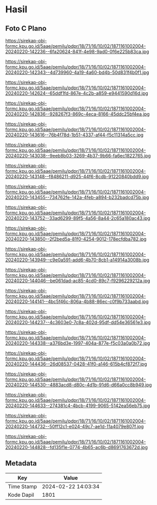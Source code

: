 # Hasil

## Foto C Plano

https://sirekap-obj-formc.kpu.go.id/5aae/pemilu/pdpr/18/71/16/10/02/1871161002004-20240220-142236--6fa20624-841f-4e98-9ad0-0f6e225b83ca.jpg

https://sirekap-obj-formc.kpu.go.id/5aae/pemilu/pdpr/18/71/16/10/02/1871161002004-20240220-142343--4d739960-4a19-4a60-bd4b-50d831f4b0f1.jpg

https://sirekap-obj-formc.kpu.go.id/5aae/pemilu/pdpr/18/71/16/10/02/1871161002004-20240220-142624--65ddf1fd-867e-4c2b-a859-e9441590d16d.jpg

https://sirekap-obj-formc.kpu.go.id/5aae/pemilu/pdpr/18/71/16/10/02/1871161002004-20240220-142836--928267f3-869c-4eca-8166-45ddc25bf4ea.jpg

https://sirekap-obj-formc.kpu.go.id/5aae/pemilu/pdpr/18/71/16/10/02/1871161002004-20240220-143616--76b4f78d-1b51-4337-af44-f5c11314a5cc.jpg

https://sirekap-obj-formc.kpu.go.id/5aae/pemilu/pdpr/18/71/16/10/02/1871161002004-20240220-143038--9eeb8b03-3269-4b37-9b66-fa6ec1822765.jpg

https://sirekap-obj-formc.kpu.go.id/5aae/pemilu/pdpr/18/71/16/10/02/1871161002004-20240220-143148--f8486211-d925-44f6-8cdb-91220840bdd9.jpg

https://sirekap-obj-formc.kpu.go.id/5aae/pemilu/pdpr/18/71/16/10/02/1871161002004-20240220-143455--734762fe-142a-4feb-a894-b232badcd75b.jpg

https://sirekap-obj-formc.kpu.go.id/5aae/pemilu/pdpr/18/71/16/10/02/1871161002004-20240220-143752--33ad6299-89f5-4a56-8a44-2c65a180ac43.jpg

https://sirekap-obj-formc.kpu.go.id/5aae/pemilu/pdpr/18/71/16/10/02/1871161002004-20240220-143850--2f2bed5a-81f0-4254-9012-178ecfdba782.jpg

https://sirekap-obj-formc.kpu.go.id/5aae/pemilu/pdpr/18/71/16/10/02/1871161002004-20240220-143949--c9e0a591-add6-4b70-8cb1-a14914a3008b.jpg

https://sirekap-obj-formc.kpu.go.id/5aae/pemilu/pdpr/18/71/16/10/02/1871161002004-20240220-144046--be061dad-ac85-4cd0-89c7-f9296229212a.jpg

https://sirekap-obj-formc.kpu.go.id/5aae/pemilu/pdpr/18/71/16/10/02/1871161002004-20240220-144141--4bc5f46c-806a-4b88-86ec-c0f9b733aabd.jpg

https://sirekap-obj-formc.kpu.go.id/5aae/pemilu/pdpr/18/71/16/10/02/1871161002004-20240220-144237--4c3603e0-7c8a-402d-95df-dd54e36561e3.jpg

https://sirekap-obj-formc.kpu.go.id/5aae/pemilu/pdpr/18/71/16/10/02/1871161002004-20240220-144338--a376bd3e-1997-404a-877e-f5c03a0a0b72.jpg

https://sirekap-obj-formc.kpu.go.id/5aae/pemilu/pdpr/18/71/16/10/02/1871161002004-20240220-144436--26d08537-0428-41f0-a146-615b4cf872f7.jpg

https://sirekap-obj-formc.kpu.go.id/5aae/pemilu/pdpr/18/71/16/10/02/1871161002004-20240220-144530--4883acd8-d80c-4d1b-91d6-d66a0cc8b949.jpg

https://sirekap-obj-formc.kpu.go.id/5aae/pemilu/pdpr/18/71/16/10/02/1871161002004-20240220-144633--274381c4-4bcb-4199-9065-5142ea56eb75.jpg

https://sirekap-obj-formc.kpu.go.id/5aae/pemilu/pdpr/18/71/16/10/02/1871161002004-20240220-144732--50ff12c1-e024-49c7-ae1d-11a4079e807f.jpg

https://sirekap-obj-formc.kpu.go.id/5aae/pemilu/pdpr/18/71/16/10/02/1871161002004-20240220-144828--fd135f1e-0774-4b65-ac6b-d8691763672d.jpg


## Metadata

| Key        | Value               |
| ---------- | ------------------- |
| Time Stamp | 2024-02-22 14:03:34 |
| Kode Dapil | 1801                |



